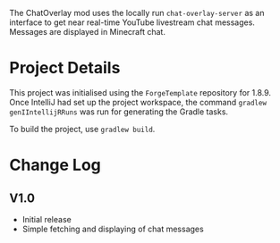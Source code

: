 The ChatOverlay mod uses the locally run `chat-overlay-server` as an interface to get near real-time YouTube livestream chat messages. Messages are displayed in Minecraft chat.

# Project Details

This project was initialised using the `ForgeTemplate` repository for 1.8.9. Once IntelliJ had set up the project workspace, the command `gradlew genIIntellijRRuns` was run for generating the Gradle tasks.

To build the project, use `gradlew build`.


# Change Log

## V1.0
- Initial release
- Simple fetching and displaying of chat messages